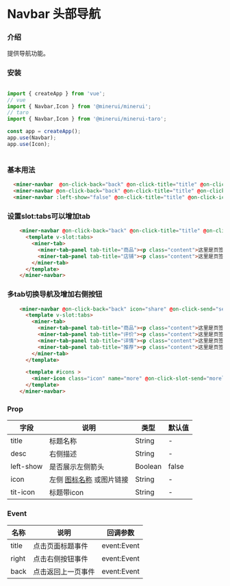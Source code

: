 # Navbar 头部导航

### 介绍 


提供导航功能。

### 安装

```javascript

import { createApp } from 'vue';
// vue
import { Navbar,Icon } from '@minerui/minerui';
// taro
import { Navbar,Icon } from '@minerui/minerui-taro';

const app = createApp();
app.use(Navbar);
app.use(Icon);

```

#
### 基本用法

```html
  <miner-navbar  @on-click-back="back" @on-click-title="title" @on-click-send="send" title="订单详情" icon="share"></miner-navbar>
  <miner-navbar @on-click-back="back" @on-click-title="title" @on-click-clear="clear"  title="浏览记录" desc="清空"></miner-navbar>
  <miner-navbar :left-show="false" @on-click-title="title" @on-click-icon="icon" @on-click-clear="edit"  @on-click-send="more" title="购物车" titIcon="locationg3" desc="编辑" icon="more"></miner-navbar>

```

### 设置slot:tabs可以增加tab

```html
    <miner-navbar @on-click-back="back" @on-click-title="title" @on-click-clear="edit" @on-click-send="list" desc="编辑" icon="horizontal">
      <template v-slot:tabs>
        <miner-tab>
          <miner-tab-panel tab-title="商品"><p class="content">这里是页签全部内容</p></miner-tab-panel>
          <miner-tab-panel tab-title="店铺"><p class="content">这里是页签待付款内容</p></miner-tab-panel>
        </miner-tab>
      </template>
    </miner-navbar>
```

### 多tab切换导航及增加右侧按钮

```html
    <miner-navbar @on-click-back="back" icon="share" @on-click-send="send">
      <template v-slot:tabs>
        <miner-tab>
          <miner-tab-panel tab-title="商品"><p class="content">这里是页签全部内容</p></miner-tab-panel>
          <miner-tab-panel tab-title="评价"><p class="content">这里是页签待付款内容</p></miner-tab-panel>
          <miner-tab-panel tab-title="详情"><p class="content">这里是页签待付款内容</p></miner-tab-panel>
          <miner-tab-panel tab-title="推荐"><p class="content">这里是页签待付款内容</p></miner-tab-panel>
        </miner-tab>
      </template>

      <template #icons >
        <miner-icon class="icon" name="more" @on-click-slot-send="morelist"></miner-icon>
      </template>
    </miner-navbar>
```

### Prop  

| 字段            | 说明                                                                                           | 类型    | 默认值  |
|-----------------|------------------------------------------------------------------------------------------------|---------|---------|
| title           | 标题名称                                                                                       | String  | -       |
| desc            | 右侧描述                                                                                       | String  | -       |
| left-show        | 是否展示左侧箭头                                                                              | Boolean | false   |
| icon            | 左侧 [图标名称](#/icon) 或图片链接                                                             | String  | -       |
| tit-icon         | 标题带icon                                                         | String  | -       |                                          

### Event
| 名称  | 说明     | 回调参数    |
|-------|----------|-------------|
| title | 点击页面标题事件 | event:Event |
| right | 点击右侧按钮事件 | event:Event |
| back | 点击返回上一页事件 | event:Event |